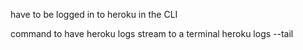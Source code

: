 have to be logged in to heroku in the CLI

command to have heroku logs stream to a terminal
heroku logs --tail

